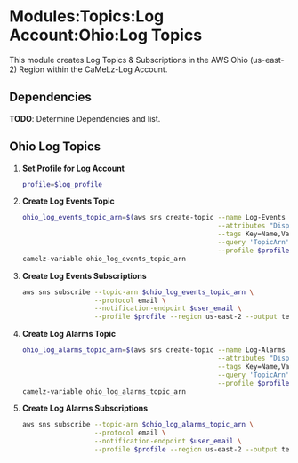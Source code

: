# Modules:Topics:Log Account:Ohio:Log Topics

This module creates Log Topics & Subscriptions in the AWS Ohio (us-east-2) Region within the
CaMeLz-Log Account.

## Dependencies

**TODO**: Determine Dependencies and list.

## Ohio Log Topics

1. **Set Profile for Log Account**

    ```bash
    profile=$log_profile
    ```

1. **Create Log Events Topic**

    ```bash
    ohio_log_events_topic_arn=$(aws sns create-topic --name Log-Events \
                                                     --attributes "DisplayName=CMLL Events" \
                                                     --tags Key=Name,Value=Log-Events-Topic Key=Company,Value=CaMeLz Key=Environment,Value=Log \
                                                     --query 'TopicArn' \
                                                     --profile $profile --region us-east-2 --output text)
    camelz-variable ohio_log_events_topic_arn
    ```

1. **Create Log Events Subscriptions**

    ```bash
    aws sns subscribe --topic-arn $ohio_log_events_topic_arn \
                      --protocol email \
                      --notification-endpoint $user_email \
                      --profile $profile --region us-east-2 --output text
    ```

1. **Create Log Alarms Topic**

    ```bash
    ohio_log_alarms_topic_arn=$(aws sns create-topic --name Log-Alarms \
                                                     --attributes "DisplayName=CMLL Alarms" \
                                                     --tags Key=Name,Value=Log-Alarms-Topic Key=Company,Value=CaMeLz Key=Environment,Value=Log \
                                                     --query 'TopicArn' \
                                                     --profile $profile --region us-east-2 --output text)
    camelz-variable ohio_log_alarms_topic_arn
    ```

1. **Create Log Alarms Subscriptions**

    ```bash
    aws sns subscribe --topic-arn $ohio_log_alarms_topic_arn \
                      --protocol email \
                      --notification-endpoint $user_email \
                      --profile $profile --region us-east-2 --output text
    ```

